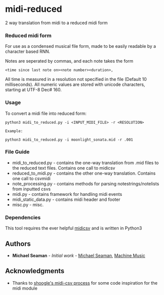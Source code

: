 # midi-reduced
2 way translation from midi to a reduced midi form

### Reduced midi form
For use as a condensed musical file form, made to be easily readable by a
character based RNN.

Notes are seperated by commas, and each note takes the form
```
<time since last note on><note number><duration>,
```
All time is measured in a resolution not specified in the file (Default 10
  milliseconds). All numeric values are stored with unicode characters, starting
  at UTF-8 Dec# 160.

### Usage
To convert a midi file into reduced form:
```
python3 midi_to_reduced.py -i <INPUT_MIDI_FILE> -r <RESOLUTION>

Example:

python3 midi_to_reduced.py -i moonlight_sonata.mid -r .001
```

### File Guide
* midi_to_reduced.py - contains the one-way translation from .mid files to the
reduced text files. Contains one call to midicsv
* reduced_to_midi.py - contains the other one-way translation. Contains one call
to csvmidi
* note_processing.py - contains methods for parsing notestrings/notelists from
inputted csvs
* midi.py - contains framework for handling midi events
* midi_static_data.py - contains midi header and footer
* misc.py - misc. 

### Dependencies

This tool requires the ever helpful [midicsv](http://www.fourmilab.ch/webtools/midicsv/) and is written in Python3

## Authors

* **Michael Seaman** - *Initial work* - [Michael Seaman](https://github.com/MichaelSeaman), [Machine Music](https://github.com/machine-music/)


## Acknowledgments

* Thanks to [shoogle's midi-csv process](https://github.com/shoogle/midicsv-process) for some code inspiration for the midi module
